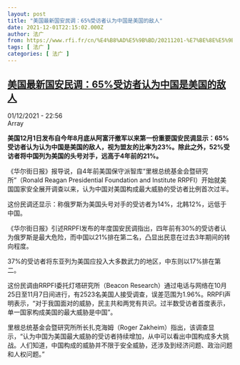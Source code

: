 ```yaml
---
layout: post
title: "美国最新国安民调：65%受访者认为中国是美国的敌人"
date: 2021-12-01T22:15:02.000Z
author: 法广
from: https://www.rfi.fr/cn/%E4%B8%AD%E5%9B%BD/20211201-%E7%BE%8E%E5%9B%BD%E6%9C%80%E6%96%B0%E5%9B%BD%E5%AE%89%E6%B0%91%E8%B0%83-65-%E5%8F%97%E8%AE%BF%E8%80%85%E8%AE%A4%E4%B8%BA%E4%B8%AD%E5%9B%BD%E6%98%AF%E7%BE%8E%E5%9B%BD%E7%9A%84%E6%95%8C%E4%BA%BA
tags: [ 法广 ]
categories: [ 法广 ]
---
```

<!--1638396902000-->
[美国最新国安民调：65%受访者认为中国是美国的敌人](https://www.rfi.fr/cn/%E4%B8%AD%E5%9B%BD/20211201-%E7%BE%8E%E5%9B%BD%E6%9C%80%E6%96%B0%E5%9B%BD%E5%AE%89%E6%B0%91%E8%B0%83-65-%E5%8F%97%E8%AE%BF%E8%80%85%E8%AE%A4%E4%B8%BA%E4%B8%AD%E5%9B%BD%E6%98%AF%E7%BE%8E%E5%9B%BD%E7%9A%84%E6%95%8C%E4%BA%BA)
------

<div>
<div>01/12/2021 - 22:56</div>Array<p><strong>                    美国12月1日发布自今年8月底从阿富汗撤军以来第一份重要国安民调显示：65%受访者认为认为中国是美国的敌人，视为盟友的比率为23%。除此之外，52%受访者将中国列为美国的头号对手，远高于4年前的21%。                </strong></p><div >                    <p>《华尔街日报》报导说，自4年前美国保守派智库“里根总统基金会暨研究所”（Ronald Reagan Presidential Foundation and Institute RRPFI）开始就美国国家安全展开调查以来，认为中国对美国构成最大威胁的受访者比例首次过半。</p><p>这份民调还显示：称俄罗斯为美国头号对手的受访者为14%，北韩12%，远低于中国。</p><p>《华尔街日报》引述RRPFI发布的年度国安民调指出，四年前有30%的受访者认为俄罗斯是最大危险，而中国以21%排在第二名，凸显出民意在过去3年期间的转向程度。</p><p>37%的受访者将东亚列为美国应投入大多数武力的地区，中东则以17%排在第二。</p><p>这份民调由RRPFI委托灯塔研究所（Beacon Research）通过电话与网络在10月25日至11月7日间进行，有2523名美国人接受调查，误差范围为1.96%。RRPFI声明表示，“对于我国面对的威胁，民主共和两党有共识。过半数受访者首度表示，单一国家构成美国的最大威胁是中国”。</p><p>里根总统基金会暨研究所所长扎克海姆（Roger Zakheim）指出，该调查显示，“认为中国为美国最大威胁的受访者持续增加，从中可以看出中国构成多大挑战。人们知道，中国构成的威胁并不限于安全威胁，还涉及到经济问题、政治问题和人权问题。”</p>                                            <div data-selfpromo-newsletter>    </div>    <div data-selfpromo-app>    </div>                </div>
</div>
